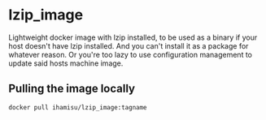 # lzip_image

Lightweight docker image with lzip installed, to be used as a binary if your host doesn't have lzip installed. And you can't install it as a package for whatever reason. Or you're too lazy to use configuration management to update said hosts machine image.

## Pulling the image locally

`docker pull ihamisu/lzip_image:tagname`

